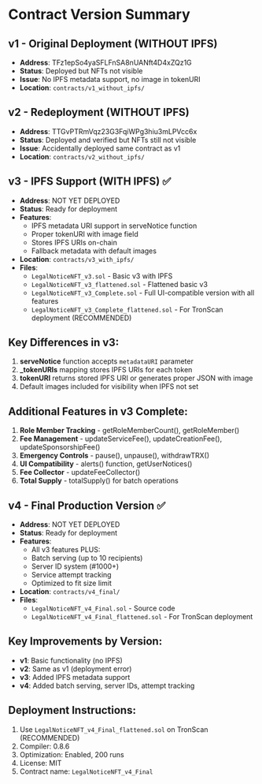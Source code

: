 # Contract Version Summary

## v1 - Original Deployment (WITHOUT IPFS)
- **Address**: TFz1epSo4yaSFLFnSA8nUANft4D4xZQz1G
- **Status**: Deployed but NFTs not visible
- **Issue**: No IPFS metadata support, no image in tokenURI
- **Location**: `contracts/v1_without_ipfs/`

## v2 - Redeployment (WITHOUT IPFS) 
- **Address**: TTGvPTRmVqz23G3FqiWPg3hiu3mLPVcc6x
- **Status**: Deployed and verified but NFTs still not visible
- **Issue**: Accidentally deployed same contract as v1
- **Location**: `contracts/v2_without_ipfs/`

## v3 - IPFS Support (WITH IPFS) ✅
- **Address**: NOT YET DEPLOYED
- **Status**: Ready for deployment
- **Features**: 
  - IPFS metadata URI support in serveNotice function
  - Proper tokenURI with image field
  - Stores IPFS URIs on-chain
  - Fallback metadata with default images
- **Location**: `contracts/v3_with_ipfs/`
- **Files**:
  - `LegalNoticeNFT_v3.sol` - Basic v3 with IPFS
  - `LegalNoticeNFT_v3_flattened.sol` - Flattened basic v3
  - `LegalNoticeNFT_v3_Complete.sol` - Full UI-compatible version with all features
  - `LegalNoticeNFT_v3_Complete_flattened.sol` - For TronScan deployment (RECOMMENDED)

## Key Differences in v3:
1. **serveNotice** function accepts `metadataURI` parameter
2. **_tokenURIs** mapping stores IPFS URIs for each token
3. **tokenURI** returns stored IPFS URI or generates proper JSON with image
4. Default images included for visibility when IPFS not set

## Additional Features in v3 Complete:
1. **Role Member Tracking** - getRoleMemberCount(), getRoleMember()
2. **Fee Management** - updateServiceFee(), updateCreationFee(), updateSponsorshipFee()
3. **Emergency Controls** - pause(), unpause(), withdrawTRX()
4. **UI Compatibility** - alerts() function, getUserNotices()
5. **Fee Collector** - updateFeeCollector()
6. **Total Supply** - totalSupply() for batch operations

## v4 - Final Production Version ✅
- **Address**: NOT YET DEPLOYED
- **Status**: Ready for deployment
- **Features**:
  - All v3 features PLUS:
  - Batch serving (up to 10 recipients)
  - Server ID system (#1000+)
  - Service attempt tracking
  - Optimized to fit size limit
- **Location**: `contracts/v4_final/`
- **Files**:
  - `LegalNoticeNFT_v4_Final.sol` - Source code
  - `LegalNoticeNFT_v4_Final_flattened.sol` - For TronScan deployment

## Key Improvements by Version:
- **v1**: Basic functionality (no IPFS)
- **v2**: Same as v1 (deployment error)
- **v3**: Added IPFS metadata support
- **v4**: Added batch serving, server IDs, attempt tracking

## Deployment Instructions:
1. Use `LegalNoticeNFT_v4_Final_flattened.sol` on TronScan (RECOMMENDED)
2. Compiler: 0.8.6
3. Optimization: Enabled, 200 runs
4. License: MIT
5. Contract name: `LegalNoticeNFT_v4_Final`